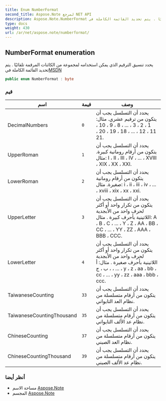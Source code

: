```yaml
---
title: Enum NumberFormat
second_title: Aspose.Note لمرجع NET API
description: Aspose.Note.NumberFormat تعداد. يحدد تنسيق الترقيم الذي يمكن استخدامه لمجموعة من الكائنات المرقمة تلقائيًا . يتم تحديد القائمة الكاملة فيMSDN
type: docs
weight: 430
url: /ar/net/aspose.note/numberformat/
---
```

## NumberFormat enumeration

يحدد تنسيق الترقيم الذي يمكن استخدامه لمجموعة من الكائنات المرقمة تلقائيًا . يتم تحديد القائمة الكاملة في[MSDN](https://msdn.microsoft.com/en-us/library/dd923798(v=office.12).aspx)

```csharp
public enum NumberFormat : byte
```

### قيم

| اسم | قيمة | وصف |
| --- | --- | --- |
| DecimalNumbers | `0` | يحدد أن التسلسل يجب أن يتكون من ترقيم عشري. مثال: 1 ، 2 ، 3 ، ... ، 8 ، 9 ، 10 ، 11 ، 12 ، ... ، 18 ، 19 ، 20 ، 21. |
| UpperRoman | `1` | يحدد أن التسلسل يجب أن يتكون من أرقام رومانية كبيرة. مثال: I ، II ، III ، IV ، ... ، XVIII ، XIX ، XX ، XXI. |
| LowerRoman | `2` | يحدد أن التسلسل يجب أن يتكون من أرقام رومانية صغيرة. مثال: i ، ii ، iii ، iv ، ... ، xviii ، xix ، xx ، xxi. |
| UpperLetter | `3` | يحدد أن التسلسل يجب أن يتكون من تكرار واحد أو أكثر لحرف واحد من الأبجدية اللاتينية بأحرف كبيرة . مثال: A ، B ، C ، ... ، Y ، Z ، AA ، BB ، CC ، ... ، YY ، ZZ ، AAA ، BBB ، CCC. |
| LowerLetter | `4` | يحدد أن التسلسل يجب أن يتكون من تكرار واحد أو أكثر لحرف واحد من الأبجدية اللاتينية بأحرف صغيرة . مثال: أ ، ب ، ج ، ... ، y ، z ، aa ، bb ، cc ، ... ، yy ، zz ، aaa ، bbb ، ccc. |
| TaiwaneseCounting | `33` | يحدد أن التسلسل يجب أن يتكون من أرقام متسلسلة من نظام العد التايواني. |
| TaiwaneseCountingThousand | `35` | يحدد أن التسلسل يجب أن يتكون من أرقام متسلسلة من نظام عد الألف التايواني. |
| ChineseCounting | `37` | يحدد أن التسلسل يجب أن يتكون من أرقام متسلسلة من نظام العد الصيني. |
| ChineseCountingThousand | `39` | يحدد أن التسلسل يجب أن يتكون من أرقام متسلسلة من نظام عد الألف الصيني. |

### أنظر أيضا

* مساحة الاسم [Aspose.Note](../../aspose.note/)
* المجسم [Aspose.Note](../../)


